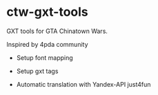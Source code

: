 # ctw-gxt-tools
GXT tools for GTA Chinatown Wars.

Inspired by 4pda community

* Setup font mapping

* Setup gxt tags

* Automatic translation with Yandex-API just4fun
